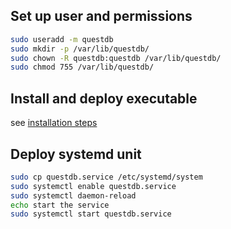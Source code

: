 ## Set up user and permissions

```bash
sudo useradd -m questdb
sudo mkdir -p /var/lib/questdb/
sudo chown -R questdb:questdb /var/lib/questdb/
sudo chmod 755 /var/lib/questdb/
```

## Install and deploy executable

see [installation steps](https://questdb.com/docs/quick-start/#install-questdb)

## Deploy systemd unit

```bash
sudo cp questdb.service /etc/systemd/system
sudo systemctl enable questdb.service
sudo systemctl daemon-reload
echo start the service
sudo systemctl start questdb.service
```

